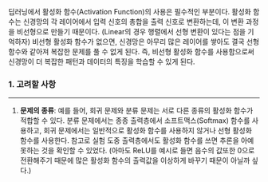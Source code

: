 딥러닝에서 활성화 함수(Activation Function)의 사용은 필수적인 부분이다. 활성화 함수는 신경망의 각 레이어에서 입력 신호의 총합을 출력 신호로 변환하는데, 이 변환 과정을 비선형으로 만들기 때문이다. (Linear의 경우 행렬에서 선형 변환이 있다는 점을 기억하자) 비선형 활성화 함수가 없으면, 신경망은 아무리 많은 레이어를 쌓아도 결국 선형 함수와 같아져 복잡한 문제를 풀 수 없게 된다. 즉, 비선형 활성화 함수를 사용함으로써 신경망이 더 복잡한 패턴과 데이터의 특징을 학습할 수 있게 된다.

### 1. 고려할 사항
---
1. **문제의 종류**: 예를 들어, 회귀 문제와 분류 문제는 서로 다른 종류의 활성화 함수가 적합할 수 있다. 분류 문제에서는 종종 출력층에서 소프트맥스(Softmax) 함수를 사용하고, 회귀 문제에서는 일반적으로 활성화 함수를 사용하지 않거나 선형 활성화 함수를 사용한다. 참고로 실험 도중 출력층에서도 활성화 함수를 쓰면 추론을 아예 못하는 것을 확인할 수 있었다. (아마도 ReLU를 예시로 들면 음수의 값또한 0으로 전환해주기 때문에 많은 활성화 함수의 출력값을 이상하게 바꾸기 때문이 아닐까 싶다.)
